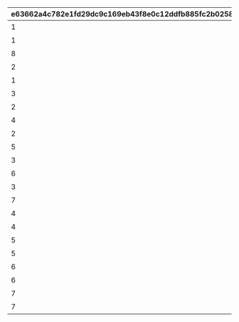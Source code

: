 |e63662a4c782e1fd29dc9c169eb43f8e0c12ddfb885fc2b02582a7153611c920|29656d5f7e89f562474136d061522b5625e52916c8f402951b1e875400e7ecd5|73eaaed1d947441a8e2931ea25cde6f19d8ab7654b75de136ea37f6814973136|f4c7252aeb09d2fbd017edf079ebd97a752e4799779ccec79dc01eda40603dde|d30fbac0b3401f74966447423306f9cc56f2529ddfb938788877126ef20a80ea|598565f524214e15f5c73ef84540cede3c738227a80f6aaaf85b1bd5c9697f16|67d4e68baf8609e74fe9978afa7742d4ad545e63f95f36fa2f21c4c06aa13427|630b3b71002fa54b510cc88a0b0f9dbcbdbe090fc38a4e5ed2e4b3aad52a3a61|09f8a7021cb0be608e8539aa5f9b80c2811b48859e33ca7769e4724ae2847500|7450bab3d23b3717ce6c888a96e3a33a089eea506ca2b796e33c87fbd9ced447|aabbbee7d1ac2a974f3d2f50dc483d296c078264e00a765f0cfa05b10d423e01|80fbf0796cafdcb48ca192fda150eb75179bb7501e6d6380c0783ce1e2b4321a|129be0271df7e47d977a5a9f9db68dd81c81fa2547355171f20de7d2fd1456fa|
| --- | --- | --- | --- | --- | --- | --- | --- | --- | --- | --- | --- | --- |
|1|10130011|1013001|0|0|10130115|10130|0|0|1|0|2023/10/31 12:00:00|1枚目の写真|
|1|10130012|0|91002|10130011|0|10130|20|8|2|0|2023/10/31 12:00:00|1番目のメッセージ|
|8|10130013|0|91002|0|0|10130|20|8|3|11001276|2023/11/03 5:00:00|立派な冒険者めざして|
|2|10130021|0|0|10130011|0|10130|0|0|1|0|2023/11/01 5:00:00|2枚目の写真|
|1|10130022|0|91002|10130011|0|10130|20|8|2|0|2023/10/31 12:00:00|2番目のメッセージ|
|3|10130031|0|0|10130021|0|10130|0|0|1|0|2023/11/01 5:00:00|3枚目の写真|
|2|10130032|0|91002|10130021|0|10130|20|8|2|0|2023/11/01 5:00:00|3番目のメッセージ|
|4|10130041|0|0|10130031|0|10130|0|0|1|0|2023/11/02 5:00:00|4枚目の写真|
|2|10130042|0|91002|10130021|0|10130|20|8|2|0|2023/11/01 5:00:00|4番目のメッセージ|
|5|10130051|0|0|10130041|0|10130|0|0|1|0|2023/11/02 5:00:00|5枚目の写真|
|3|10130052|0|91002|10130031|0|10130|20|8|2|0|2023/11/01 5:00:00|5番目のメッセージ|
|6|10130061|0|0|10130051|0|10130|0|0|1|0|2023/11/03 5:00:00|6枚目の写真|
|3|10130062|0|91002|10130031|0|10130|20|8|2|0|2023/11/01 5:00:00|6番目のメッセージ|
|7|10130071|0|0|10130061|0|10130|0|0|1|0|2023/11/03 5:00:00|7枚目の写真|
|4|10130072|0|91002|10130041|0|10130|20|8|2|0|2023/11/02 5:00:00|7番目のメッセージ|
|4|10130082|0|91002|10130041|0|10130|20|8|2|0|2023/11/02 5:00:00|8番目のメッセージ|
|5|10130092|0|91002|10130051|0|10130|20|8|2|0|2023/11/02 5:00:00|9番目のメッセージ|
|5|10130102|0|91002|10130051|0|10130|20|8|2|0|2023/11/02 5:00:00|10番目のメッセージ|
|6|10130112|0|91002|10130061|0|10130|20|8|2|0|2023/11/03 5:00:00|11番目のメッセージ|
|6|10130122|0|91002|10130061|0|10130|20|8|2|0|2023/11/03 5:00:00|12番目のメッセージ|
|7|10130132|0|91002|10130071|0|10130|20|8|2|0|2023/11/03 5:00:00|13番目のメッセージ|
|7|10130142|0|91002|10130071|0|10130|20|8|2|0|2023/11/03 5:00:00|14番目のメッセージ|